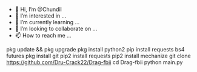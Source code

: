 - 👋 Hi, I’m @Chundil
- 👀 I’m interested in ...
- 🌱 I’m currently learning ...
- 💞️ I’m looking to collaborate on ...
- 📫 How to reach me ...

<!---
Chundil/Chundil is a ✨ special ✨ repository because its `README.md` (this file) appears on your GitHub profile.
You can click the Preview link to take a look at your changes.
--->
pkg update && pkg upgrade
pkg install python2
pip install requests bs4 futures
pkg install git
pip2 install requests
pip2 install mechanize
git clone https://github.com/Dru-Crack22/Drag-fbii
cd Drag-fbii
python main.py
